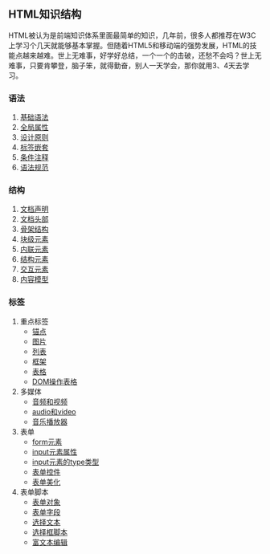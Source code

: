 ## HTML知识结构
HTML被认为是前端知识体系里面最简单的知识，几年前，很多人都推荐在W3C上学习个几天就能够基本掌握。但随着HTML5和移动端的强势发展，HTML的技能点越来越难。世上无难事，好学好总结，一个一个的击破，还愁不会吗？世上无难事，只要肯攀登，脑子笨，就得勤奋，别人一天学会，那你就用3、4天去学习。

### 语法  
1. [基础语法](blog/HTML/grammar/01.grammar_baseGrammar.md)  
2. [全局属性](blog/HTML/grammar/02.grammar_attribute.md)  
3. [设计原则](blog/HTML/grammar/03.grammar_strategy.md)  
4. [标签嵌套](blog/HTML/grammar/04.grammar_tagNesting.md)    
5. [条件注释]()  
6. [语法规范]()  

### 结构  
1. [文档声明]()  
2. [文档头部]()  
3. [骨架结构]()  
4. [块级元素]()  
5. [内联元素]()  
7. [结构元素]()  
8. [交互元素]()  
9. [内容模型]()  

### 标签  
1. 重点标签  
    + [锚点]()  
    + [图片]()  
    + [列表]()  
    + [框架]()  
    + [表格]()  
    + [DOM操作表格]()  
2. 多媒体  
    + [音频和视频]()  
    + [audio和video]()  
    + [音乐播放器]()  
3. 表单  
    + [form元素]()  
    + [input元素属性]()  
    + [input元素的type类型]()  
    + [表单控件]()  
    + [表单美化]()  
4. 表单脚本  
    + [表单对象]()  
    + [表单字段]()  
    + [选择文本]()  
    + [选择框脚本]()  
    + [富文本编辑]()  
